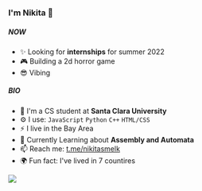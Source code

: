 ### I'm Nikita 👋

##### NOW

- ✨ Looking for **internships** for summer 2022
- 🎮 Building a 2d horror game
- 😎 Vibing

##### BIO

- 🏢 I'm a CS student at **Santa Clara University**
- ⚙️ I use: `JavaScript` `Python` `C++` `HTML/CSS`
- ⚡️ I live in the Bay Area
- 🌱 Currently Learning about **Assembly and Automata**
- 📫 Reach me: [t.me/nikitasmelk](https://t.me/nikitasmelk)
- 🌍 Fun fact: I've lived in 7 countires



![](https://github.com/nikitasmelk/nikitasmelk/blob/main/saul-goodman-better-call-saul.gif)

